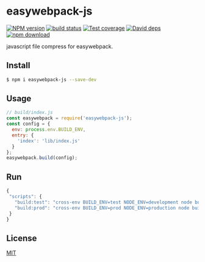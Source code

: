 # easywebpack-js


[![NPM version][npm-image]][npm-url]
[![build status][travis-image]][travis-url]
[![Test coverage][codecov-image]][codecov-url]
[![David deps][david-image]][david-url]
[![npm download][download-image]][download-url]

[npm-image]: https://img.shields.io/npm/v/easywebpack-js.svg?style=flat-square
[npm-url]: https://npmjs.org/package/easywebpack-js
[travis-image]: https://img.shields.io/travis/hubcarl/easywebpack-js.svg?style=flat-square
[travis-url]: https://travis-ci.org/hubcarl/easywebpack-js
[codecov-image]: https://codecov.io/gh/hubcarl/easywebpack-js/branch/master/graph/badge.svg
[codecov-url]: https://codecov.io/gh/hubcarl/easywebpack-js
[david-image]: https://img.shields.io/david/hubcarl/easywebpack-js-js.svg?style=flat-square
[david-url]: https://david-dm.org/hubcarl/easywebpack-js
[snyk-image]: https://snyk.io/test/npm/easywebpack-js/badge.svg?style=flat-square
[snyk-url]: https://snyk.io/test/npm/easywebpack-js
[download-image]: https://img.shields.io/npm/dm/easywebpack-js.svg?style=flat-square
[download-url]: https://npmjs.org/package/easywebpack-js

javascript file compress for easywebpack.

## Install

```bash
$ npm i easywebpack-js --save-dev
```

## Usage

```js
// build/index.js
const easywebpack = require('easywebpack-js');
const config = {
  env: process.env.BUILD_ENV,
  entry: {
    'index': 'lib/index.js'
  }
};
easywebpack.build(config);
```

## Run

```js
{
 "scripts": {
   "build:test": "cross-env BUILD_ENV=test NODE_ENV=development node build/index.js",
   "build:prod": "cross-env BUILD_ENV=prod NODE_ENV=production node build/index.js",
 }
}
```

## License

[MIT](LICENSE)